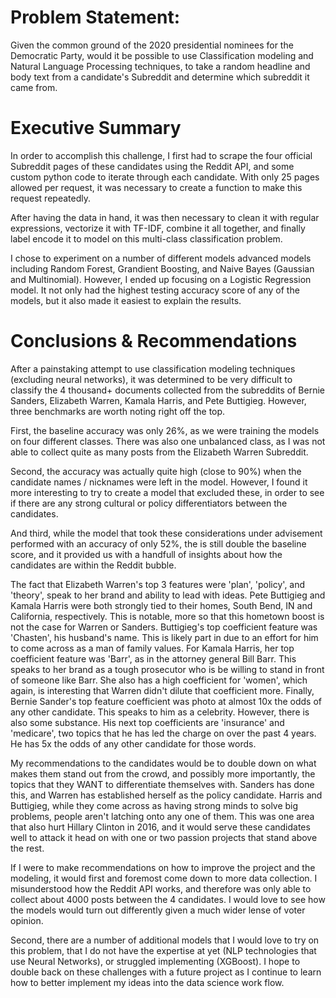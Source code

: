 # Problem Statement:

Given the common ground of the 2020 presidential nominees for the Democratic Party, would it be possible to use Classification modeling and Natural Language Processing techniques, to take a random headline and body text from a candidate's Subreddit and determine which subreddit it came from.



# Executive Summary

In order to accomplish this challenge, I first had to scrape the four official Subreddit pages of these candidates using the Reddit API, and some custom python code to iterate through each candidate.  With only 25 pages allowed per request, it was necessary to create a function to make this request repeatedly.  

After having the data in hand, it was then necessary to clean it with regular expressions, vectorize it with TF-IDF, combine it all together, and finally label encode it to model on this multi-class classification problem.

I chose to experiment on a number of different models advanced models including Random Forest, Grandient Boosting, and Naive Bayes (Gaussian and Multinomial).  However, I ended up focusing on a Logistic Regression model.  It not only had the highest testing accuracy score of any of the models, but it also made it easiest to explain the results.





# Conclusions & Recommendations

After a painstaking attempt to use classification modeling techniques (excluding neural networks), it was determined to be very difficult to classify the 4 thousand+ documents collected from the subreddits of Bernie Sanders, Elizabeth Warren, Kamala Harris, and Pete Buttigieg.  However, three benchmarks are worth noting right off the top.

First, the baseline accuracy was only 26%, as we were training the models on four different classes.  There was also one unbalanced class, as I was not able to collect quite as many posts from the Elizabeth Warren Subreddit.

Second, the accuracy was actually quite high (close to 90%) when the candidate names / nicknames were left in the model.  However, I found it more interesting to try to create a model that excluded these, in order to see if there are any strong cultural or policy differentiators between the candidates.

And third, while the model that took these considerations under advisement performed with an accuracy of only 52%, the is still double the baseline score, and it provided us with a handfull of insights about how the candidates are within the Reddit bubble.  

The fact that Elizabeth Warren's top 3 features were 'plan', 'policy', and 'theory', speak to her brand and ability to lead with ideas.  Pete Buttigieg and Kamala Harris were both strongly tied to their homes, South Bend, IN and California, respectively.  This is notable, more so that this hometown boost is not the case for Warren or Sanders.  Buttigieg's top coefficient feature was 'Chasten', his husband's name.  This is likely part in due to an effort for him to come across as a man of family values.  For Kamala Harris, her top coefficient feature was 'Barr', as in the attorney general Bill Barr. This speaks to her brand as a tough prosecutor who is be willing to stand in front of someone like Barr.  She also has a high coefficient for 'women', which again, is interesting that Warren didn't dilute that coefficient more. Finally, Bernie Sander's top feature coefficient was photo at almost 10x the odds of any other candidate.  This speaks to him as a celebrity.  However, there is also some substance.  His next top coefficients are 'insurance' and 'medicare', two topics that he has led the charge on over the past 4 years.  He has 5x the odds of any other candidate for those words.  

My recommendations to the candidates would be to double down on what makes them stand out from the crowd, and possibly more importantly, the topics that they WANT to differentiate themselves with.  Sanders has done this, and Warren has established herself as the policy candidate.  Harris and Buttigieg, while they come across as having strong minds to solve big problems, people aren't latching onto any one of them.  This was one area that also hurt Hillary Clinton in 2016, and it would serve these candidates well to attack it head on with one or two passion projects that stand above the rest.  

If I were to make recommendations on how to improve the project and the modeling, it would first and foremost come down to more data collection.  I misunderstood how the Reddit API works, and therefore was only able to collect about 4000 posts between the 4 candidates.  I would love to see how the models would turn out differently given a much wider lense of voter opinion.

Second, there are a number of additional models that I would love to try on this problem, that I do not have the expertise at yet (NLP technologies that use Neural Networks), or struggled implementing (XGBoost).  I hope to double back on these challenges with a future project as I continue to learn how to better implement my ideas into the data science work flow.  
